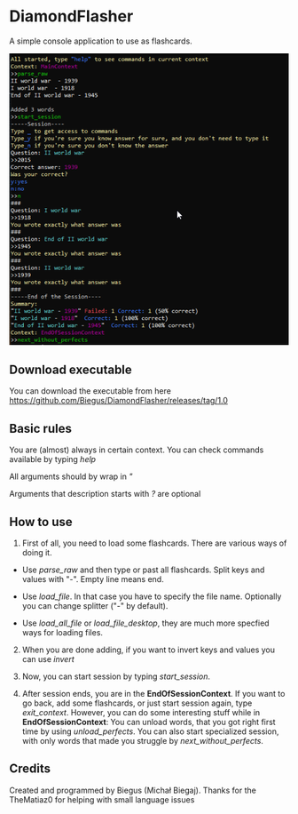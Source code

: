 # DiamondFlasher

A simple console application to use as flashcards.

![](https://github.com/Biegus/DiamondFlasher/blob/main/Images/Main.png)

## Download executable

You can download the executable from here https://github.com/Biegus/DiamondFlasher/releases/tag/1.0

## Basic rules

You are (almost) always in certain context. You can check commands available by typing *help*

All arguments should by wrap in *"*

Arguments that description starts with *?* are optional

## How to use

1. First of all, you need to load some flashcards. There are various ways of doing it.

- Use *parse_raw* and then type or past all flashcards. Split keys and values with "-". Empty line means end.

- Use *load_file*. In that case you have to specify the file name. Optionally you can change splitter ("-" by default).

- Use *load_all_file* or *load_file_desktop*, they are much more specfied ways for loading files.

2. When you are done adding, if you want to invert keys and values you can use *invert*

3. Now, you can start session by typing *start_session*.

4. After session ends, you are in the **EndOfSessionContext**. If you want to go back, add some flashcards, or just start session again, type *exit_context*.
However, you can do some interesting stuff while in **EndOfSessionContext**:
You can unload words, that you got right first time by using *unload_perfects*. You can also start specialized session, with only words that made you struggle by *next_without_perfects*.

## Credits

Created and programmed by Biegus (Michał Biegaj). 
Thanks for the  TheMatiaz0 for helping with small language issues
